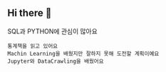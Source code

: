 ## Hi there 👋

<!--
✨**shinyerang/shinyerang**✨
깃허브 테스트중이예요!
열심히 공부해볼게요!

- 🔭 통계와 SQL,ADSP을 공부하고 있어요
- 🌱 이쪽은 전공이 아니고 자연과학계열에서 대학을 보냈어요
- 👯 부트캠프를 다녔지만 비전공이라 어느 분야로 갈지 생각도 제대로 보내고 시간만 보냈답니다
- 📫 많은 시간 속에서 갈피를 잡지 못하다 분석쪽으로 공부를 해보기로 하고 준비중이예요
- 🤔 독학이라 어려움은 많지만 주변 도움주는 사람들 속에서 열심히 공부중이예요!
- 💬 읽어주셔서 감사합니다!
- 😄 유능한 분석가가 되어보겠습니다
- ⚡ 화이팅!
--> SQL과 PYTHON에 관심이 많아요
    통계책을 읽고 있어요
    Machin Learning을 배웠지만 잘하지 못해 도전할 계획이예요
    Jupyter와 DataCrawling을 배웠어요
